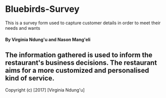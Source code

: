 # Bluebirds-Survey
This is a survey form used to capture customer details in order to meet their needs and wants 
#### By Virginia Ndung'u and Nason Mang'eli
## The information gathered is used to inform the restaurant's business decisions. The restaurant aims for a more customized and personalised kind of service.
Copyright (c) [2017] [Virginia Ndung'u]
